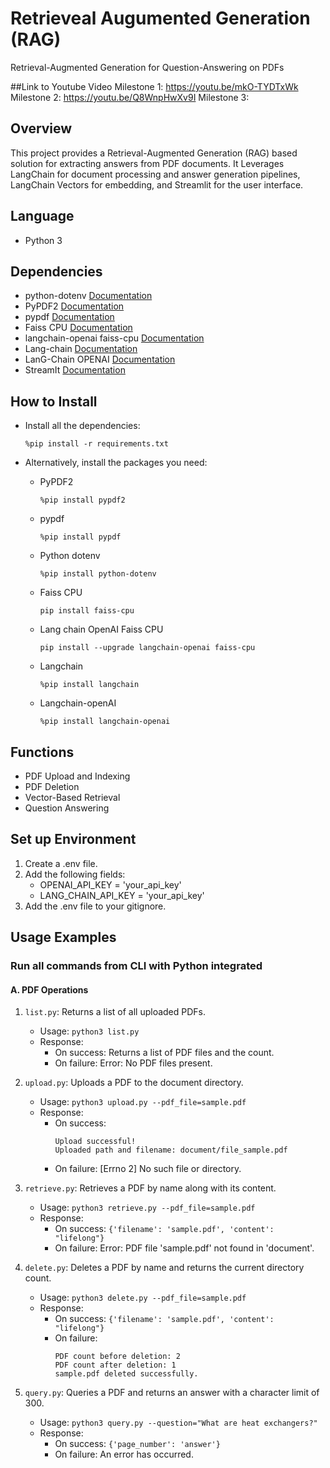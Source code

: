 # Retrieveal Augumented Generation (RAG)

Retrieval-Augmented Generation for Question-Answering on PDFs

##Link to Youtube Video
Milestone 1: https://youtu.be/mkO-TYDTxWk 
Milestone 2: https://youtu.be/Q8WnpHwXv9I 
Milestone 3:

## Overview
This project provides a Retrieval-Augmented Generation (RAG) based solution for extracting answers from PDF documents. It Leverages LangChain for document processing and answer generation pipelines, LangChain Vectors for embedding, and Streamlit for the user interface.

## Language
- Python 3

## Dependencies 
- python-dotenv [Documentation](https://pypi.org/project/python-dotenv/)
- PyPDF2  [Documentation](https://pypdf2.readthedocs.io/)
- pypdf  [Documentation](https://pypdf.readthedocs.io/en/latest/)
- Faiss CPU [Documentation](https://faiss.ai/index.html)
- langchain-openai faiss-cpu  [Documentation](https://python.langchain.com/docs/integrations/vectorstores/faiss)
- Lang-chain [Documentation](https://python.langchain.com/docs)
- LanG-Chain OPENAI [Documentation](https://python.langchain.com/docs/integrations/llms/openai/)
- StreamIt [Documentation](https://docs.streamlit.io/)

## How to Install
- Install all the dependencies:
    ```
    %pip install -r requirements.txt
    ```

- Alternatively, install the packages you need:
    - PyPDF2
        ```
        %pip install pypdf2
        ```
    - pypdf 
        ```
        %pip install pypdf
        ```
    - Python dotenv
        ```
        %pip install python-dotenv
        ```
    - Faiss CPU
        ```
        pip install faiss-cpu  
        ```
    - Lang chain OpenAI Faiss CPU
        ```
        pip install --upgrade langchain-openai faiss-cpu  
        ```
    - Langchain 
        ```
        %pip install langchain
        ```
    - Langchain-openAI
        ```
        %pip install langchain-openai
        ```

## Functions 
- PDF Upload and Indexing
- PDF Deletion
- Vector-Based Retrieval
- Question Answering

## Set up Environment
1. Create a .env file.
2. Add the following fields:
    - OPENAI_API_KEY = 'your_api_key'
    - LANG_CHAIN_API_KEY = 'your_api_key'
3. Add the .env file to your gitignore.

## Usage Examples

### Run all commands from CLI with Python integrated

#### A. PDF Operations
1. `list.py`: Returns a list of all uploaded PDFs.
   - Usage: `python3 list.py`
   - Response:
        - On success: Returns a list of PDF files and the count.
        - On failure: Error: No PDF files present.

2. `upload.py`: Uploads a PDF to the document directory.
   - Usage: `python3 upload.py --pdf_file=sample.pdf`
   - Response:
        - On success: 
            ```
            Upload successful! 
            Uploaded path and filename: document/file_sample.pdf
            ```
        - On failure: [Errno 2] No such file or directory.

3. `retrieve.py`: Retrieves a PDF by name along with its content.
   - Usage: `python3 retrieve.py --pdf_file=sample.pdf`
   - Response:
        - On success: `{'filename': 'sample.pdf', 'content': "lifelong"}`
        - On failure: Error: PDF file 'sample.pdf' not found in 'document'.

4. `delete.py`: Deletes a PDF by name and returns the current directory count.
   - Usage: `python3 delete.py --pdf_file=sample.pdf`
   - Response:
        - On success: `{'filename': 'sample.pdf', 'content': "lifelong"}`
        - On failure: 
            ```
            PDF count before deletion: 2
            PDF count after deletion: 1
            sample.pdf deleted successfully.
            ```

5. `query.py`: Queries a PDF and returns an answer with a character limit of 300.
   - Usage: `python3 query.py --question="What are heat exchangers?"`
   - Response:
        - On success: `{'page_number': 'answer'}`
        - On failure: An error has occurred.

